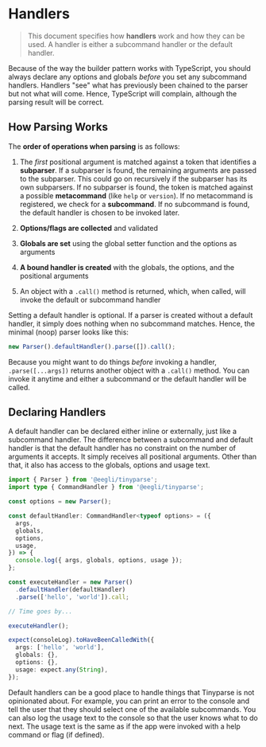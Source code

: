 # Handlers

> This document specifies how **handlers** work and how they can be used. A handler is either a subcommand handler or the default handler.

Because of the way the builder pattern works with TypeScript, you should always declare any options and globals _before_ you set any subcommand handlers. Handlers "see" what has previously been chained to the parser but not what will come. Hence, TypeScript will complain, although the parsing result will be correct.

## How Parsing Works

The **order of operations when parsing** is as follows:

1. The _first_ positional argument is matched against a token that identifies a **subparser**. If a subparser is found, the remaining arguments are passed to the subparser. This could go on recursively if the subparser has its own subparsers. If no subparser is found, the token is matched against a possible **metacommand** (like `help` or `version`). If no metacommand is registered, we check for a **subcommand**. If no subcommand is found, the default handler is chosen to be invoked later.

2. **Options/flags are collected** and validated
3. **Globals are set** using the global setter function and the options as arguments
4. **A bound handler is created** with the globals, the options, and the positional arguments
5. An object with a `.call()` method is returned, which, when called, will invoke the default or subcommand handler

Setting a default handler is optional. If a parser is created without a default handler, it simply does nothing when no subcommand matches. Hence, the minimal (noop) parser looks like this:

```ts
new Parser().defaultHandler().parse([]).call();
```

Because you might want to do things _before_ invoking a handler, `.parse([...args])` returns another object with a `.call()` method. You can invoke it anytime and either a subcommand or the default handler will be called.

## Declaring Handlers

A default handler can be declared either inline or externally, just like a subcommand handler. The difference between a subcommand and default handler is that the default handler has no constraint on the number of arguments it accepts. It simply receives all positional arguments. Other than that, it also has access to the globals, options and usage text.

```ts
import { Parser } from '@eegli/tinyparse';
import type { CommandHandler } from '@eegli/tinyparse';

const options = new Parser();

const defaultHandler: CommandHandler<typeof options> = ({
  args,
  globals,
  options,
  usage,
}) => {
  console.log({ args, globals, options, usage });
};

const executeHandler = new Parser()
  .defaultHandler(defaultHandler)
  .parse(['hello', 'world']).call;

// Time goes by...

executeHandler();

expect(consoleLog).toHaveBeenCalledWith({
  args: ['hello', 'world'],
  globals: {},
  options: {},
  usage: expect.any(String),
});
```

Default handlers can be a good place to handle things that Tinyparse is not opinionated about. For example, you can print an error to the console and tell the user that they should select one of the available subcommands. You can also log the usage text to the console so that the user knows what to do next. The usage text is the same as if the app were invoked with a help command or flag (if defined).

